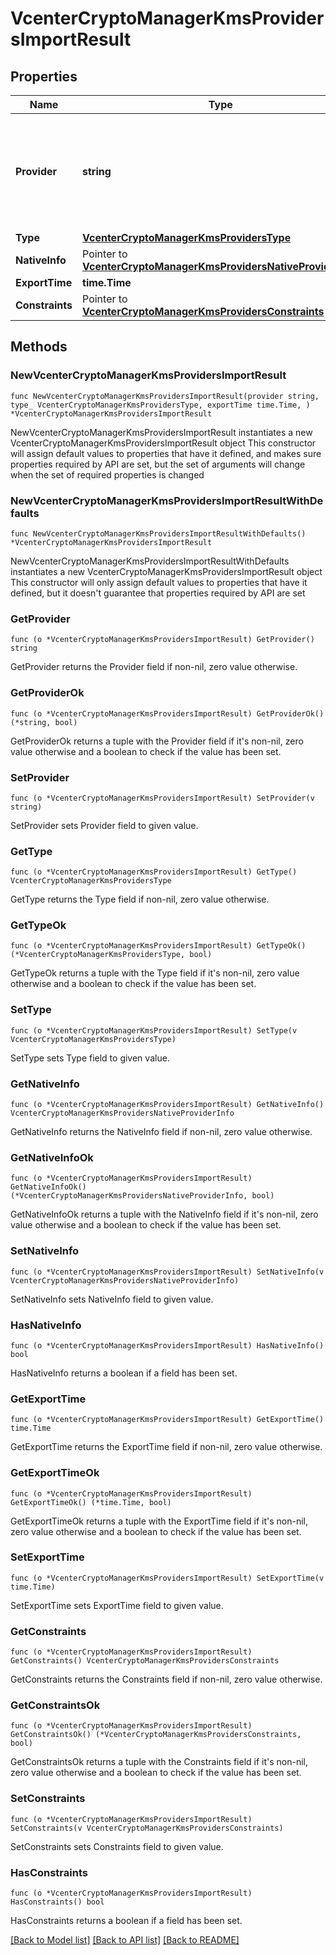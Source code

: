 # VcenterCryptoManagerKmsProvidersImportResult

## Properties

Name | Type | Description | Notes
------------ | ------------- | ------------- | -------------
**Provider** | **string** | Provider identifier When clients pass a value of this structure as a parameter, the field must be an identifier for the resource type: vcenter.crypto_manager.kms.provider. When operations return a value of this structure as a result, the field will be an identifier for the resource type: vcenter.crypto_manager.kms.provider. | 
**Type** | [**VcenterCryptoManagerKmsProvidersType**](VcenterCryptoManagerKmsProvidersType.md) |  | 
**NativeInfo** | Pointer to [**VcenterCryptoManagerKmsProvidersNativeProviderInfo**](VcenterCryptoManagerKmsProvidersNativeProviderInfo.md) |  | [optional] 
**ExportTime** | **time.Time** | Time when the provider was exported | 
**Constraints** | Pointer to [**VcenterCryptoManagerKmsProvidersConstraints**](VcenterCryptoManagerKmsProvidersConstraints.md) |  | [optional] 

## Methods

### NewVcenterCryptoManagerKmsProvidersImportResult

`func NewVcenterCryptoManagerKmsProvidersImportResult(provider string, type_ VcenterCryptoManagerKmsProvidersType, exportTime time.Time, ) *VcenterCryptoManagerKmsProvidersImportResult`

NewVcenterCryptoManagerKmsProvidersImportResult instantiates a new VcenterCryptoManagerKmsProvidersImportResult object
This constructor will assign default values to properties that have it defined,
and makes sure properties required by API are set, but the set of arguments
will change when the set of required properties is changed

### NewVcenterCryptoManagerKmsProvidersImportResultWithDefaults

`func NewVcenterCryptoManagerKmsProvidersImportResultWithDefaults() *VcenterCryptoManagerKmsProvidersImportResult`

NewVcenterCryptoManagerKmsProvidersImportResultWithDefaults instantiates a new VcenterCryptoManagerKmsProvidersImportResult object
This constructor will only assign default values to properties that have it defined,
but it doesn't guarantee that properties required by API are set

### GetProvider

`func (o *VcenterCryptoManagerKmsProvidersImportResult) GetProvider() string`

GetProvider returns the Provider field if non-nil, zero value otherwise.

### GetProviderOk

`func (o *VcenterCryptoManagerKmsProvidersImportResult) GetProviderOk() (*string, bool)`

GetProviderOk returns a tuple with the Provider field if it's non-nil, zero value otherwise
and a boolean to check if the value has been set.

### SetProvider

`func (o *VcenterCryptoManagerKmsProvidersImportResult) SetProvider(v string)`

SetProvider sets Provider field to given value.


### GetType

`func (o *VcenterCryptoManagerKmsProvidersImportResult) GetType() VcenterCryptoManagerKmsProvidersType`

GetType returns the Type field if non-nil, zero value otherwise.

### GetTypeOk

`func (o *VcenterCryptoManagerKmsProvidersImportResult) GetTypeOk() (*VcenterCryptoManagerKmsProvidersType, bool)`

GetTypeOk returns a tuple with the Type field if it's non-nil, zero value otherwise
and a boolean to check if the value has been set.

### SetType

`func (o *VcenterCryptoManagerKmsProvidersImportResult) SetType(v VcenterCryptoManagerKmsProvidersType)`

SetType sets Type field to given value.


### GetNativeInfo

`func (o *VcenterCryptoManagerKmsProvidersImportResult) GetNativeInfo() VcenterCryptoManagerKmsProvidersNativeProviderInfo`

GetNativeInfo returns the NativeInfo field if non-nil, zero value otherwise.

### GetNativeInfoOk

`func (o *VcenterCryptoManagerKmsProvidersImportResult) GetNativeInfoOk() (*VcenterCryptoManagerKmsProvidersNativeProviderInfo, bool)`

GetNativeInfoOk returns a tuple with the NativeInfo field if it's non-nil, zero value otherwise
and a boolean to check if the value has been set.

### SetNativeInfo

`func (o *VcenterCryptoManagerKmsProvidersImportResult) SetNativeInfo(v VcenterCryptoManagerKmsProvidersNativeProviderInfo)`

SetNativeInfo sets NativeInfo field to given value.

### HasNativeInfo

`func (o *VcenterCryptoManagerKmsProvidersImportResult) HasNativeInfo() bool`

HasNativeInfo returns a boolean if a field has been set.

### GetExportTime

`func (o *VcenterCryptoManagerKmsProvidersImportResult) GetExportTime() time.Time`

GetExportTime returns the ExportTime field if non-nil, zero value otherwise.

### GetExportTimeOk

`func (o *VcenterCryptoManagerKmsProvidersImportResult) GetExportTimeOk() (*time.Time, bool)`

GetExportTimeOk returns a tuple with the ExportTime field if it's non-nil, zero value otherwise
and a boolean to check if the value has been set.

### SetExportTime

`func (o *VcenterCryptoManagerKmsProvidersImportResult) SetExportTime(v time.Time)`

SetExportTime sets ExportTime field to given value.


### GetConstraints

`func (o *VcenterCryptoManagerKmsProvidersImportResult) GetConstraints() VcenterCryptoManagerKmsProvidersConstraints`

GetConstraints returns the Constraints field if non-nil, zero value otherwise.

### GetConstraintsOk

`func (o *VcenterCryptoManagerKmsProvidersImportResult) GetConstraintsOk() (*VcenterCryptoManagerKmsProvidersConstraints, bool)`

GetConstraintsOk returns a tuple with the Constraints field if it's non-nil, zero value otherwise
and a boolean to check if the value has been set.

### SetConstraints

`func (o *VcenterCryptoManagerKmsProvidersImportResult) SetConstraints(v VcenterCryptoManagerKmsProvidersConstraints)`

SetConstraints sets Constraints field to given value.

### HasConstraints

`func (o *VcenterCryptoManagerKmsProvidersImportResult) HasConstraints() bool`

HasConstraints returns a boolean if a field has been set.


[[Back to Model list]](../README.md#documentation-for-models) [[Back to API list]](../README.md#documentation-for-api-endpoints) [[Back to README]](../README.md)


